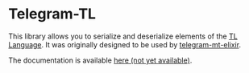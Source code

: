 # Telegram-TL

This library allows you to serialize and deserialize elements of the
[TL Language](https://core.telegram.org/mtproto/TL). It was originally
designed to be used by
[telegram-mt-elixir](https://github.com/Fnux/telegram-mt-elixir).

The documentation is available [here (not yet available)](#).
